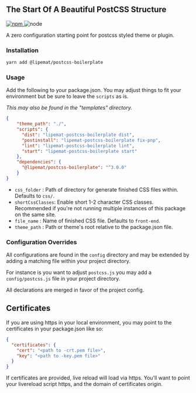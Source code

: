 ## The Start Of A Beautiful PostCSS Structure

<p>
<a href="https://www.npmjs.com/package/@lipemat/postcss-boilerplate">
<img alt="npm" src="https://img.shields.io/npm/v/@lipemat/postcss-boilerplate.svg">
</a>
    <img alt="node" src="https://img.shields.io/node/v/@lipemat/postcss-boilerplate.svg">
</p>


A zero configuration starting point for postcss styled theme or plugin.

### Installation
```bash
yarn add @lipemat/postcss-boilerplate
```
 
### Usage
Add the following to your package.json. You may adjust things to fit your environment but be sure to leave the `scripts` as is.

_This may also be found in the "templates" directory._

```json
{
    "theme_path": "./",
    "scripts": {
      "dist": "lipemat-postcss-boilerplate dist",
      "postinstall": "lipemat-postcss-boilerplate fix-pnp",
      "lint": "lipemat-postcss-boilerplate lint",
      "start": "lipemat-postcss-boilerplate start"
    },
    "dependencies": {
      "@lipemat/postcss-boilerplate": "^3.0.0"
    }
}

```

* `css_folder` : Path of directory for generate finished CSS files within. Defaults to `css/`.
* `shortCssClasses`: Enable short 1-2 character CSS classes. Recommended if you're not running multiple instances of this package on the same site.
* `file_name` : Name of finished CSS file. Defaults to `front-end`.
* `theme_path` : Path or theme's root relative to the package.json file.


### Configuration Overrides
All configurations are found in the `config` directory and may be extended by adding a matching file within your project directory.

For instance is you want to adjust `postcss.js` you may add a `config/postcss.js` file in your project directory.

All declarations are merged in favor of the project config.

## Certificates

If you are using https in your local environment, you may point to the certificates in your package.json like so:

```json
{
  "certificates": {
    "cert": "<path to -crt.pem file>",
    "key": "<path to -key.pem file>"
  }
}
```

If certificates are provided, live reload will load via https. You'll want to point your livereload script https, and the domain of certificates origin.
